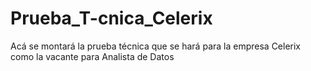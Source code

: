 # Prueba_T-cnica_Celerix
Acá se montará la prueba técnica que se hará para la empresa Celerix como la vacante para Analista de Datos
